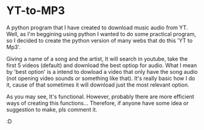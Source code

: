 # YT-to-MP3
A python program that  I have created to download music audio from YT.
Well, as I'm beggining using python I wanted to do some practical program,
so I decided to create the python version of many webs that do this 'YT to Mp3'.

Giving a name of a song and the artist, It will search in youtube, take the first 5 videos (default) and download the best optiop for audio.
What I mean by 'best option' is a intend to dowload a video that only have the song audio (not opening video sounds or something like that).
It's really basic how I do it, cause of that sometimes it will download just the most relevant option.

As you may see, It's functional. However, probably there are more efficient ways of 
creating this functions... Therefore, if anyone have some idea or suggestion to make, pls comment it.

:D
